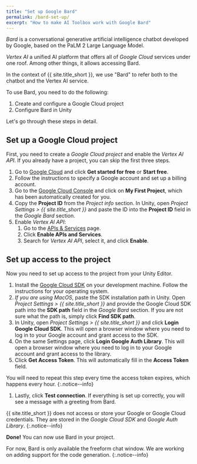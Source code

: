 ```yaml
---
title: "Set up Google Bard"
permalink: /bard-set-up/
excerpt: "How to make AI Toolbox work with Google Bard"
---
```


*Bard* is a conversational generative artificial intelligence chatbot developed by Google, based on the PaLM 2 Large Language Model.

*Vertex AI* a unified AI platform that offers all of *Google Сloud* services under one roof. Among other things, it allows accessing Bard.

In the context of {{ site.title_short }}, we use "Bard" to refer both to the chatbot and the Vertex AI service.

To use Bard, you need to do the following:

1. Create and configure a Google Cloud project
1. Configure Bard in Unity

Let's go through these steps in detail.

## Set up a Google Cloud project

First, you need to create a *Google Cloud project* and enable the *Vertex AI API*. If you already have a project, you can skip the first three steps.

1. Go to [Google Cloud](https://cloud.google.com/) and click **Get started for free** or **Start free**.
1. Follow the instructions to specify a Google account and set up a billing account.
1. Go to the [Google Cloud Console](https://console.cloud.google.com/) and click on **My First Project**, which has been automatically created for you.
1. Copy the **Project ID** from the *Project info* section. In Unity, open *Project Settings > {{ site.title_short }}* and paste the ID into the **Project ID** field in the *Google Bard* section.
1. Enable *Vertex AI API*:
   1. Go to the [APIs & Services](https://console.cloud.google.com/apis/dashboard) page.
   1. Click **Enable APIs and Services**.
   1. Search for *Vertex AI API*, select it, and click **Enable**.

## Set up access to the project

Now you need to set up access to the project from your Unity Editor.

1. Install the [Google Cloud SDK](https://cloud.google.com/sdk/docs/install) on your development machine. Follow the instructions for your operating system.
1. *If you are using MacOS*, paste the SDK installation path in Unity. Open *Project Settings > {{ site.title_short }}* and provide the Google Cloud SDK path into the **SDK path** field in the *Google Bard* section. If you are not sure what the path is, simply click **Find SDK path**.
1. In Unity, open *Project Settings > {{ site.title_short }}* and click **Login Google Cloud SDK**. This will open a browser window where you need to log in to your Google account and grant access to the SDK.
1. On the same Settings page, click **Login Google Auth Library**. This will open a browser window where you need to log in to your Google account and grant access to the library.
1. Click **Get Access Token**. This will automatically fill in the **Access Token** field.

You will need to repeat this step every time the access token expires, which happens every hour.
{:.notice--info}

1. Lastly, click **Test connection**. If everything is set up correctly, you will see a message with a greeting from Bard.

{{ site.title_short }} does not access or store your Google or Google Cloud credentials. They are stored in the *Google Cloud SDK* and *Google Auth Library*.
{:.notice--info}

**Done!** You can now use Bard in your project.

For now, Bard is only available the freeform chat window. We are working on adding support for the code generation.
{:.notice--info}
